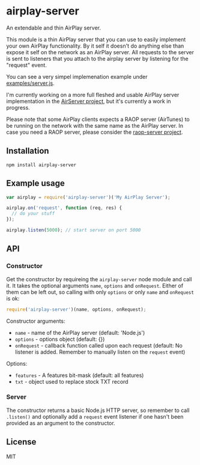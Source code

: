 # airplay-server

An extendable and thin AirPlay server.

This module is a thin AirPlay server that you can use to easily
implement your own AirPlay functionality. By it self it doesn't do
anything else than expose it self on the network as an AirPlay server.
All requests to the server is sent to listeners that you attach to the
airplay server by listening for the "request" event.

You can see a very simpel implemenation example under
[examples/server.js](examples/server.js).

I'm currently working on a more full fleshed and usable AirPlay server
implementation in the [AirServer
project](https://github.com/watson/airserver), but it's currently a work
in progress.

Please note that some AirPlay clients expects a RAOP server (AirTunes)
to be running on the network with the same name as the AirPlay server.
In case you need a RAOP server, please consider the [raop-server
project](https://github.com/watson/raop-server).

## Installation

```
npm install airplay-server
```

## Example usage

```javascript
var airplay = require('airplay-server')('My AirPlay Server');

airplay.on('request', function (req, res) {
  // do your stuff
});

airplay.listen(5000); // start server on port 5000
```

## API

### Constructor

Get the constructor by requireing the `airplay-server` node module and
call it. It takes the optional arguments `name`, `options` and
`onRequest`. Either of them can be left out, so calling with only
`options` or only `name` and `onRequest` is ok:

```javascript
require('airplay-server')(name, options, onRequest);
```

Constructor arguments:

- `name` - name of the AirPlay server (default: 'Node.js')
- `options` - options object (default: {})
- `onRequest` - callback function called upon each request (default: No listener is added. Remember to manually listen on the `request` event)

Options:

- `features` - A features bit-mask (default: all features)
- `txt` - object used to replace stock TXT record

### Server

The constructor returns a basic Node.js HTTP server, so remember to call
`.listen()` and optionally add a `request` event listener if one hasn't
been provided as an argument to the constructor.

## License

MIT
